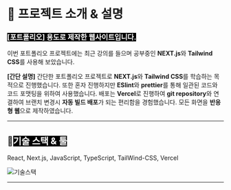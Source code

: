 # 📌 프로젝트 소개 & 설명

### <span style='background-color:black; color:white'>[포트폴리오] 용도로 제작한 웹사이트입니다.</span>

이번 포트폴리오 프로젝트에는 최근 강의를 들으며 공부중인 **NEXT.js**와 **Tailwind CSS**를 사용해 보았습니다.

**[간단 설명]** 간단한 포트폴리오 프로젝트로 **NEXT.js**와 **Tailwind CSS**를 학습하는 목적으로 진행했습니다.
또한 혼자 진행하지만 **ESlint**와 **prettier**를 통해 일관된 코드와 코드 포맷팅을 위하여 사용했습니다.
배포는 **Vercel**로 진행하여 **git repository**와 연결하여 브랜치 변경시 **자동 빌드 배포**가 되는 편리함을 경험했습니다.
모든 화면을 **반응형 웹**으로 제작하였습니다.

---

## 📁<span style='background-color:black; color:white'>기술 스택 & 툴</span>

React, Next.js, JavaScript, TypeScript, TailWind-CSS, Vercel

<img src='/images/projects/portfolio/readmemd/skill.png' alt='기술스택' />

---
